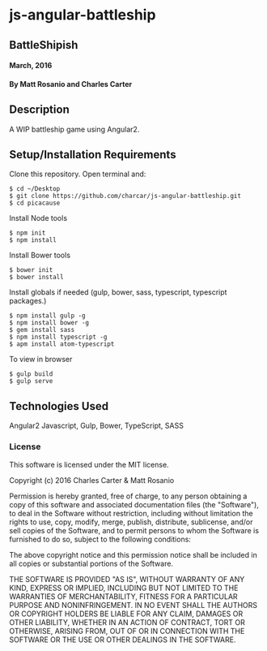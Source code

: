 # js-angular-battleship

## BattleShipish

#### March, 2016

#### By Matt Rosanio and Charles Carter

## Description
A WIP battleship game using Angular2.

## Setup/Installation Requirements

Clone this repository. Open terminal and:

```
$ cd ~/Desktop
$ git clone https://github.com/charcar/js-angular-battleship.git
$ cd picacause
```

Install Node tools
```
$ npm init
$ npm install
```
Install Bower tools
```
$ bower init
$ bower install
```
Install globals if needed (gulp, bower, sass, typescript, typescript packages.)
```
$ npm install gulp -g
$ npm install bower -g
$ gem install sass
$ npm install typescript -g
$ apm install atom-typescript
```

To view in browser
```
$ gulp build
$ gulp serve
```

## Technologies Used

Angular2 Javascript, Gulp, Bower, TypeScript, SASS

### License

This software is licensed under the MIT license.

Copyright (c) 2016 Charles Carter & Matt Rosanio

Permission is hereby granted, free of charge, to any person obtaining a copy of this software and associated documentation files (the "Software"), to deal in the Software without restriction, including without limitation the rights to use, copy, modify, merge, publish, distribute, sublicense, and/or sell copies of the Software, and to permit persons to whom the Software is furnished to do so, subject to the following conditions:

The above copyright notice and this permission notice shall be included in all copies or substantial portions of the Software.

THE SOFTWARE IS PROVIDED "AS IS", WITHOUT WARRANTY OF ANY KIND, EXPRESS OR IMPLIED, INCLUDING BUT NOT LIMITED TO THE WARRANTIES OF MERCHANTABILITY, FITNESS FOR A PARTICULAR PURPOSE AND NONINFRINGEMENT. IN NO EVENT SHALL THE AUTHORS OR COPYRIGHT HOLDERS BE LIABLE FOR ANY CLAIM, DAMAGES OR OTHER LIABILITY, WHETHER IN AN ACTION OF CONTRACT, TORT OR OTHERWISE, ARISING FROM, OUT OF OR IN CONNECTION WITH THE SOFTWARE OR THE USE OR OTHER DEALINGS IN THE SOFTWARE.
